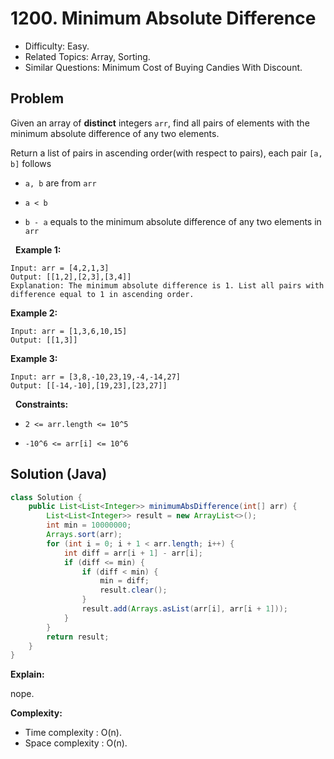 # 1200. Minimum Absolute Difference

- Difficulty: Easy.
- Related Topics: Array, Sorting.
- Similar Questions: Minimum Cost of Buying Candies With Discount.

## Problem

Given an array of **distinct** integers ```arr```, find all pairs of elements with the minimum absolute difference of any two elements.

Return a list of pairs in ascending order(with respect to pairs), each pair ```[a, b]``` follows


	
- ```a, b``` are from ```arr```
	
- ```a < b```
	
- ```b - a``` equals to the minimum absolute difference of any two elements in ```arr```


 
**Example 1:**

```
Input: arr = [4,2,1,3]
Output: [[1,2],[2,3],[3,4]]
Explanation: The minimum absolute difference is 1. List all pairs with difference equal to 1 in ascending order.
```

**Example 2:**

```
Input: arr = [1,3,6,10,15]
Output: [[1,3]]
```

**Example 3:**

```
Input: arr = [3,8,-10,23,19,-4,-14,27]
Output: [[-14,-10],[19,23],[23,27]]
```

 
**Constraints:**


	
- ```2 <= arr.length <= 10^5```
	
- ```-10^6 <= arr[i] <= 10^6```



## Solution (Java)

```java
class Solution {
    public List<List<Integer>> minimumAbsDifference(int[] arr) {
        List<List<Integer>> result = new ArrayList<>();
        int min = 10000000;
        Arrays.sort(arr);
        for (int i = 0; i + 1 < arr.length; i++) {
            int diff = arr[i + 1] - arr[i];
            if (diff <= min) {
                if (diff < min) {
                    min = diff;
                    result.clear();
                }
                result.add(Arrays.asList(arr[i], arr[i + 1]));
            }
        }
        return result;
    }
}
```

**Explain:**

nope.

**Complexity:**

* Time complexity : O(n).
* Space complexity : O(n).
